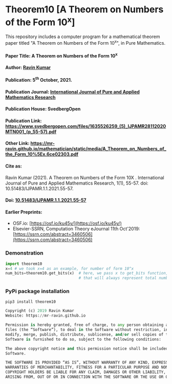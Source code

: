 # Theorem10 [A Theorem on Numbers of the Form 10<sup>x</sup>]
This repository includes a computer program for a mathematical theorem paper titled "A Theorem on Numbers of the Form 10<sup>x</sup>", in Pure Mathematics.

#### Paper Title: A Theorem on Numbers of the Form 10<sup>x</sup>

#### Author: [Ravin Kumar](https://mr-ravin.github.io)

#### Publication: 5<sup>th</sup> October, 2021.

#### Publication Journal: [International Journal of Pure and Applied Mathematics Research](https://www.svedbergopen.com/journals/International-Journal-of-Pure-and-Applied-Mathematics-Research/About-the-Journal/)

#### Publication House: SvedbergOpen

#### Publication Link: https://www.svedbergopen.com/files/1635526259_(5)_IJPAMR28112020MTN001_(p_55-57).pdf

#### Other Link: https://mr-ravin.github.io/mathematician/static/media/A_Theorem_on_Numbers_of_the_Form_10%5Ex.6ce02303.pdf

#### Cite as: 

Ravin Kumar (2021). A Theorem on Numbers of the Form 10X
. International Journal of Pure and
Applied Mathematics Research, 1(1), 55-57. doi: 10.51483/IJPAMR.1.1.2021.55-57.


#### Doi: [10.51483/IJPAMR.1.1.2021.55-57](https://doi.org/10.51483/IJPAMR.1.1.2021.55-57)

#### Earlier Preprints:

- OSF.io: [https://osf.io/ku45y/](https://osf.io/ku45y/)
- Elsevier-SSRN, Computation Theory eJournal 11th Oct'2019: [https://ssrn.com/abstract=3460506](https://ssrn.com/abstract=3460506)

### Demonstration

```python
import theorem10
x=4 # we took x=4 as an example, for number of form 10^x 
num_bits=theorem10.get_bits(x)  # here, we pass x to get_bits function, and it returns number of bits 
                                # that will always represent total numbers greater than 10^x
```

### PyPi package installation

```
pip3 install theorem10
```

```python
Copyright (c) 2019 Ravin Kumar
Website: https://mr-ravin.github.io

Permission is hereby granted, free of charge, to any person obtaining a copy of this software and associated documentation 
files (the “Software”), to deal in the Software without restriction, including without limitation the rights to use, copy, 
modify, merge, publish, distribute, sublicense, and/or sell copies of the Software, and to permit persons to whom the 
Software is furnished to do so, subject to the following conditions:

The above copyright notice and this permission notice shall be included in all copies or substantial portions of the 
Software.

THE SOFTWARE IS PROVIDED “AS IS”, WITHOUT WARRANTY OF ANY KIND, EXPRESS OR IMPLIED, INCLUDING BUT NOT LIMITED TO THE 
WARRANTIES OF MERCHANTABILITY, FITNESS FOR A PARTICULAR PURPOSE AND NONINFRINGEMENT. IN NO EVENT SHALL THE AUTHORS OR 
COPYRIGHT HOLDERS BE LIABLE FOR ANY CLAIM, DAMAGES OR OTHER LIABILITY, WHETHER IN AN ACTION OF CONTRACT, TORT OR OTHERWISE, 
ARISING FROM, OUT OF OR IN CONNECTION WITH THE SOFTWARE OR THE USE OR OTHER DEALINGS IN THE SOFTWARE.
```
